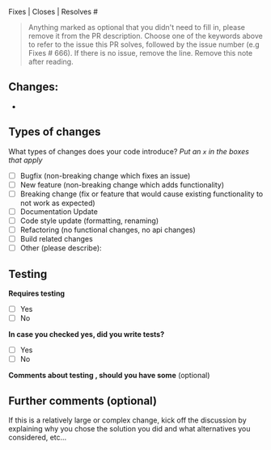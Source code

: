 Fixes | Closes | Resolves #

> Anything marked as optional that you didn't need to fill in, please remove it from the PR description. Choose one of the keywords above to refer to the issue this PR solves, followed by the issue number (e.g Fixes # 666). If there is no issue, remove the line. Remove this note after reading.
## Changes:
-
## Types of changes

What types of changes does your code introduce?
_Put an `x` in the boxes that apply_

- [ ] Bugfix (non-breaking change which fixes an issue)
- [ ] New feature (non-breaking change which adds functionality)
- [ ] Breaking change (fix or feature that would cause existing functionality to not work as expected)
- [ ] Documentation Update
- [ ] Code style update (formatting, renaming)
- [ ] Refactoring (no functional changes, no api changes)
- [ ] Build related changes
- [ ] Other (please describe): 

## Testing
**Requires testing**

- [ ] Yes
- [ ] No

**In case you checked yes, did you write tests?**

- [ ] Yes
- [ ] No

**Comments about testing , should you have some** (optional)

## Further comments (optional)

If this is a relatively large or complex change, kick off the discussion by explaining why you chose the solution you did and what alternatives you considered, etc...

